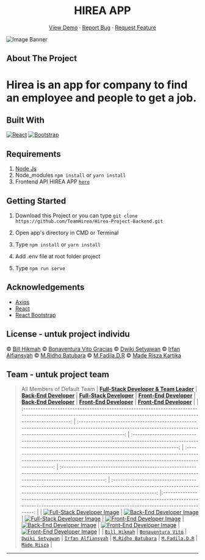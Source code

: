 <h1 align='center'>HIREA APP</h1>
  <p align="center">
    <a href="link_deploy">View Demo</a>
    ·
    <a href="https://github.com/TeamHirea/Hirea-Project-Frontend/issues">Report Bug</a>
    ·
    <a href="https://github.com/TeamHirea/Hirea-Project-Frontendpulls">Request Feature</a>
  </p>

![Image Banner](src/assets/images/bannerREADME.png)

## About The Project

# Hirea is an app for company to find an employee and people to get a job.

## Built With

[![React](https://img.shields.io/badge/React-v17.0.2-blue)](https://github.com/facebook/react)
[![Bootstrap](https://img.shields.io/badge/Bootstrap-v4.6.x-blue)](https://github.com/react-bootstrap/react-bootstrap)

## Requirements

1. <a href="https://nodejs.org/en/download/">Node Js</a>
2. Node_modules `npm install` or `yarn install`
3. Frontend API HIREA APP [`here`](https://github.com/TeamHirea/Hirea-Project-Frontend.git)

## Getting Started

1. Download this Project or you can type `git clone https://github.com/TeamHirea/Hirea-Project-Backend.git`
2. Open app's directory in CMD or Terminal
3. Type `npm install` or `yarn install`
4. Add .env file at root folder project

5. Type `npm run serve`

## Acknowledgements

- [Axios](https://www.npmjs.com/package/axios)
- [React](https://reactjs.org/)
- [React Bootstrap](https://react-bootstrap.github.io/)

## License - untuk project individu

© [Bill Hikmah](https://github.com/billhikmah/)
© [Bonaventura Vito Gracias](https://github.com/graciasvito/)
© [Dwiki Setyawan](https://github.com/setyawandwiki/)
© [Irfan Alfiansyah](https://github.com/IrfanAlfiansyah/)
© [M.Ridho Batubara](https://github.com/RidhoBeteer/)
© [M.Fadila.D.R](https://github.com/fadildr/)
© [Made Risza Kartika](https://github.com/maderisza574/)

## Team - untuk project team

> All Members of Default Team
> | <a href="#" target="_blank">**Full-Stack Developer & Team Leader**</a> | <a href="#" target="_blank">**Back-End Developer**</a> | <a href="#" target="_blank">**Full-Stack Developer**</a> | <a href="#" target="_blank">**Front-End Developer**</a> | <a href="#" target="_blank">**Back-End Developer**</a> | <a href="#" target="_blank">**Front-End Developer**</a> | <a href="#" target="_blank">**Front-End Developer**</a> |
> | :-------------------------------------------------------------------------------------------------------------------------------------------------------------------: | :------------------------------------------------------------------------------------------------------------------------------------------------------------------: | :------------------------------------------------------------------------------------------------------------------------------------------------------------------: | :-----------------------------------------------------------------------------------------------------------------------------------------------------------------: | :-----------------------------------------------------------------------------------------------------------------------------------------------------------------: | :-----------------------------------------------------------------------------------------------------------------------------------------------------------------: |:-------------------------------------------------------------------------------------------------------------------------------------------------------------------: |
> | [![Full-Stack Developer Image](https://avatars.githubusercontent.com/u/102822879?v=4)](https://github.com/billhikmah) | [![Back-End Developer Image](https://avatars.githubusercontent.com/u/88246152?v=4)](https://github.com/graciasvito) | [![Full-Stack Developer Image](https://avatars.githubusercontent.com/u/44898840?v=4)](https://github.com/setyawandwiki) | [![Front-End Developer Image](https://avatars.githubusercontent.com/u/102915785?v=4)](https://github.com/IrfanAlfiansyah) | [![Back-End Developer Image](https://avatars.githubusercontent.com/u/16524823?v=4)](https://github.com/RidhoBeteer) | [![Front-End Developer Image](https://avatars.githubusercontent.com/u/81840819?v=4)](https://github.com/fadildr) | [![Front-End Developer Image](https://avatars.githubusercontent.com/u/111334719?v=4)](https://github.com/maderisza574) |
> | <a href="https://github.com/billhikmah/" target="_blank">`Bill Hikmah`</a> | <a href="https://github.com/graciasvito/" target="_blank">`Bonaventura Vito`</a> | <a href="https://github.com/setyawandwiki/" target="_blank">`Dwiki Setyawan`</a> | <a href="https://github.com/IrfanAlfiansyah/" target="_blank">`Irfan Alfiansyah`</a> | <a href="https://github.com/RidhoBeteer/" target="_blank">`M.Ridho Batubara`</a> | <a href="https://github.com/fadildr/" target="_blank">`M.Fadila.D.R`</a> | <a href="https://github.com/maderisza574/" target="_blank">`Made Risza`</a> |

---
